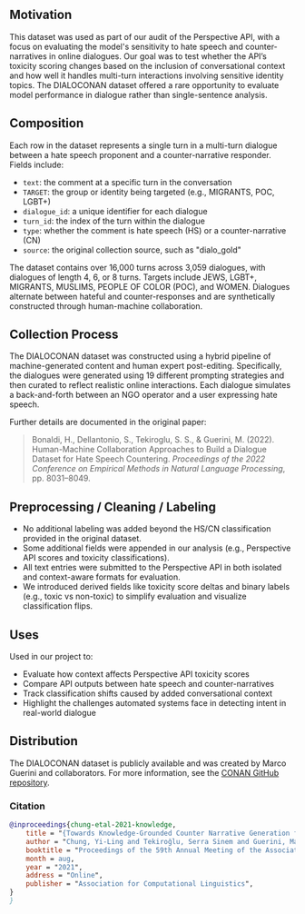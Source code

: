 ## Motivation

This dataset was used as part of our audit of the Perspective API, with a focus on evaluating the model's sensitivity to hate speech and counter-narratives in online dialogues. Our goal was to test whether the API’s toxicity scoring changes based on the inclusion of conversational context and how well it handles multi-turn interactions involving sensitive identity topics. The DIALOCONAN dataset offered a rare opportunity to evaluate model performance in dialogue rather than single-sentence analysis.

## Composition

Each row in the dataset represents a single turn in a multi-turn dialogue between a hate speech proponent and a counter-narrative responder. Fields include:

- `text`: the comment at a specific turn in the conversation
- `TARGET`: the group or identity being targeted (e.g., MIGRANTS, POC, LGBT+)
- `dialogue_id`: a unique identifier for each dialogue
- `turn_id`: the index of the turn within the dialogue
- `type`: whether the comment is hate speech (HS) or a counter-narrative (CN)
- `source`: the original collection source, such as "dialo_gold"

The dataset contains over 16,000 turns across 3,059 dialogues, with dialogues of length 4, 6, or 8 turns. Targets include JEWS, LGBT+, MIGRANTS, MUSLIMS, PEOPLE OF COLOR (POC), and WOMEN. Dialogues alternate between hateful and counter-responses and are synthetically constructed through human-machine collaboration.

## Collection Process

The DIALOCONAN dataset was constructed using a hybrid pipeline of machine-generated content and human expert post-editing. Specifically, the dialogues were generated using 19 different prompting strategies and then curated to reflect realistic online interactions. Each dialogue simulates a back-and-forth between an NGO operator and a user expressing hate speech.

Further details are documented in the original paper:

> Bonaldi, H., Dellantonio, S., Tekiroglu, S. S., & Guerini, M. (2022). Human-Machine Collaboration Approaches to Build a Dialogue Dataset for Hate Speech Countering. *Proceedings of the 2022 Conference on Empirical Methods in Natural Language Processing*, pp. 8031–8049.

## Preprocessing / Cleaning / Labeling

- No additional labeling was added beyond the HS/CN classification provided in the original dataset.
- Some additional fields were appended in our analysis (e.g., Perspective API scores and toxicity classifications).
- All text entries were submitted to the Perspective API in both isolated and context-aware formats for evaluation.
- We introduced derived fields like toxicity score deltas and binary labels (e.g., toxic vs non-toxic) to simplify evaluation and visualize classification flips.

## Uses

Used in our project to:

- Evaluate how context affects Perspective API toxicity scores
- Compare API outputs between hate speech and counter-narratives
- Track classification shifts caused by added conversational context
- Highlight the challenges automated systems face in detecting intent in real-world dialogue

## Distribution

The DIALOCONAN dataset is publicly available and was created by Marco Guerini and collaborators. For more information, see the [CONAN GitHub repository](https://github.com/marcoguerini/CONAN).

### Citation

```bibtex
@inproceedings{chung-etal-2021-knowledge,
    title = "{Towards Knowledge-Grounded Counter Narrative Generation for Hate Speech",
    author = "Chung, Yi-Ling and Tekiroğlu, Serra Sinem and Guerini, Marco",
    booktitle = "Proceedings of the 59th Annual Meeting of the Association for Computational Linguistics",
    month = aug,
    year = "2021",
    address = "Online",
    publisher = "Association for Computational Linguistics",
}
}